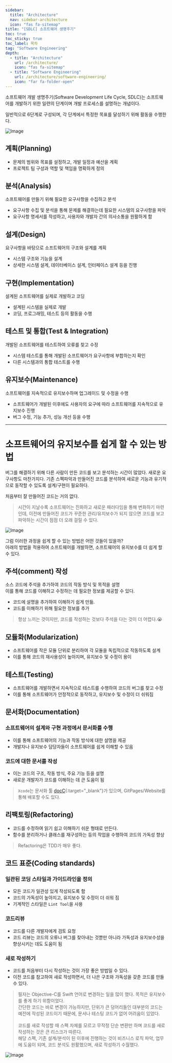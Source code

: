 ```yaml
---
sidebar:
  title: "Architecture"
  nav: sidebar-architecture
  icon: "fas fa-sitemap"
title: "[SDLC] 소프트웨어 생명주기"
toc: true
toc_sticky: true
toc_label: 목차
tag: "Software Engineering"
depth:
  - title: "Architecture"
    url: /architecture/
    icon: "fas fa-sitemap"
  - title: "Software Engineering"
    url: /architecture/software-engineering/
    icon: "far fa-folder-open"
---
```

소프트웨어 개발 생명주기(Software Development Life Cycle, SDLC)는 소프트웨어를 개발하기 위한 일련의 단계이며 개발 프로세스를 설명하는 개념이다. 

일반적으로 6단계로 구성되며, 각 단계에서 특정한 목표를 달성하기 위해 활동을 수행한다.

![Image](https://img1.daumcdn.net/thumb/R1280x0.fjpg/?fname=http://t1.daumcdn.net/brunch/service/user/95BE/image/kBsCKd4HJShRTQ3btHrwtQevdTo)  

## 계획(Planning)
* 문제의 범위와 목표를 설정하고, 개발 일정과 예산을 계획
* 프로젝트 팀 구성과 역할 및 책임을 명확하게 정의

## 분석(Analysis)
소프트웨어를 만들기 위해 필요한 요구사항을 수집하고 분석
* 요구사항 수집 및 분석을 통해 문제를 해결하는데 필요한 시스템의 요구사항을 파악
* 요구사항 명세서를 작성하고, 사용자와 개발자 간의 의사소통을 원활하게 함

## 설계(Design)
요구사항을 바탕으로 소프트웨어의 구조와 설계를 계획
* 시스템 구조와 기능을 설계
* 상세한 시스템 설계, 데이터베이스 설계, 인터페이스 설계 등을 진행

## 구현(Implementation)
설계된 소프트웨어를 실제로 개발하고 코딩
* 설계된 시스템을 실제로 개발
* 코딩, 프로그래밍, 테스트 등의 활동을 수행

## 테스트 및 통합(Test & Integration)
개발된 소프트웨어를 테스트하여 오류를 찾고 수정
* 시스템 테스트를 통해 개발된 소프트웨어가 요구사항에 부합하는지 확인
* 다른 시스템과의 통합 테스트를 수행

## 유지보수(Maintenance)
소프트웨어를 지속적으로 유지보수하며 업그레이드 및 수정을 수행
* 소프트웨어가 개발된 이후에도 사용자의 요구에 따라 소프트웨어를 지속적으로 유지보수 진행
* 버그 수정, 기능 추가, 성능 개선 등을 수행

--- 

# 소프트웨어의 유지보수를 쉽게 할 수 있는 방법
버그를 해결하기 위해 다른 사람이 만든 코드를 보고 분석하는 시간이 많았다. 새로운 요구사항도 마찬가지다. 기존 스펙파악과 만들어진 코드를 분석하여 새로운 기능과 유기적으로 동작할 수 있도록 설계/구현이 필요하다.

처음부터 잘 만들어진 코드는 거의 없다.  
> 시간이 지날수록 소프트웨어는 진화하고 새로운 패러다임을 통해 변화하기 마련인데, 이전에 만들어진 코드가 꾸준한 관리/유지보수가 되지 않으면 코드를 보고 파악하는 시간이 점점 더 오래 걸릴 수 있다. 


![Image](https://drive.google.com/uc?export=view&id=1G-i4u9J6ZQ4m44WCKHJJ4tslSZd3SyTr)  

그럼 이러한 과정을 쉽게 할 수 있는 방법은 어떤 것들이 있을까?  
아래의 방법을 적용하여 소프트웨어를 개발하면, 소프트웨어의 유지보수를 더 쉽게 할 수 있다.

## 주석(comment) 작성
소스 코드에 주석을 추가하여 코드의 작동 방식 및 목적을 설명  
이를 통해 코드를 이해하고 수정하는 데 필요한 정보를 제공할 수 있다.
* 코드에 설명을 추가하여 이해하기 쉽게 만듦. 
* 코드를 이해하기 위해 필요한 정보를 추가

> 항상 느끼는 것이지만, 코드를 작성하는 것보다 주석을 다는 것이 더 어렵다.😭

## 모듈화(Modularization)
* 소프트웨어를 작은 모듈 단위로 분리하여 각 모듈을 독립적으로 작동하도록 설계
* 이를 통해 코드의 재사용성이 높아지며, 유지보수 및 수정이 용이

## 테스트(Testing)
* 소프트웨어를 개발하면서 지속적으로 테스트를 수행하여 코드의 버그를 찾고 수정
* 이를 통해 소프트웨어가 안정적으로 동작하고, 유지보수 및 수정이 더 쉬워짐

## 문서화(Documentation)
### 소프트웨어의 설계와 구현 과정에서 문서화를 수행 
* 이를 통해 소프트웨어의 기능과 작동 방식에 대한 설명을 제공
* 개발자나 유지보수 담당자들이 소프트웨어를 쉽게 이해할 수 있음

### 코드에 대한 문서를 작성
* 이는 코드의 구조, 작동 방식, 주요 기능 등을 설명
* 새로운 개발자가 코드를 이해하는 데 큰 도움이 됨

> `Xcode`는 문서화 툴 [<i class="fas fa-link"></i> docC](https://developer.apple.com/documentation/docc){:target="_blank"}가 있으며, GitPages/Website를 통해 배포할 수도 있다.

## 리팩토링(Refactoring)
* 코드를 수정하여 읽기 쉽고 이해하기 쉬운 형태로 만든다.
* 함수를 분리하거나 클래스를 재구성하는 등의 작업을 수행하여 코드의 가독성 향상

> Refactoring은 TDD가 매우 좋다.

## 코드 표준(Coding standards)
### 일관된 코딩 스타일과 가이드라인을 정의
* 모든 코드가 일관성 있게 작성되도록 함
* 코드의 가독성이 높아지고, 유지보수 및 수정이 더 쉬워 짐
* 기계적인 스타일은 `Lint Tool`을 사용

### 코드리뷰
* 코드를 다른 개발자에게 검토 요청
* 코드 리뷰는 코드의 오류나 버그를 찾아내는 것뿐만 아니라 가독성과 유지보수성을 향상시키는 데도 도움이 됨

### 새로 작성하기
* 코드를 처음부터 다시 작성하는 것이 가장 좋은 방법일 수 있다.
* 이전 코드를 참고하여 새로 작성하면서, 더 나은 구조와 가독성을 갖춘 코드를 만들 수 있다.

> 필자는 Objective-C를 Swift 언어로 변경하는 일을 많이 했다. 목적은 유지보수를 좋게 하기 위함이었다.<br/>
간단한 코드는 바로 변경이 가능하지만, 단위가 큰 덩어리들인 대부분의 코드는 예전에 작성된 코드이기 때문에, 문서나 테스팅 코드가 없어 어려움이 있었다.<br/><br/>
코드를 새로 작성할 때 스펙 자체를 모르고 무작정 단순 변환만 하며 코드를 새로 작성하는 것은 큰 리스크가 따른다.<br/> 
해당 스펙, 기존 설계/분석이 된 이후에 진행하는 것이 비즈니스 로직 파악, 업무에 도움이 되며, 코드 분석도 원활했으며, 새로 작성하기 수월했다.


![Image](https://drive.google.com/uc?export=view&id=1sZC6hXiteyLGTUc0E3G9JbC6JvaNMEha)  

